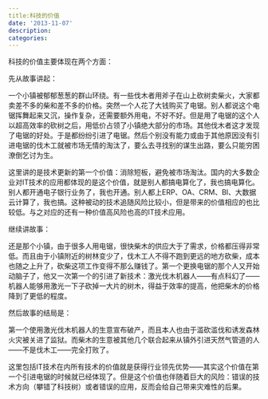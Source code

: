 ```yaml
---
title:科技的价值
date: '2013-11-07'
description:
categories:
---
```

科技的价值主要体现在两个方面：

先从故事讲起：

一个小镇被郁郁葱葱的群山环绕。有一些伐木者用斧子在山上砍树卖柴火，大家都卖差不多的柴和差不多的价格。突然一个人花了大钱购买了电锯。别人都说这个电锯挥舞起来又沉，操作复杂，还需要额外用电，不好不好。但是用了电锯的这个人以超高效率的砍树之后，用低价占领了小镇绝大部分的市场。其他伐木者这才发现了电锯的好处。于是都纷纷引进了电锯。然后个别没有能力或由于其他原因没有引进电锯的伐木工就被市场无情的淘汰了，要么去寻找别的谋生出路，要么只能穷困潦倒乞讨为生。

这里讲的是技术更新的第一个价值：消除短板，避免被市场淘汰。国内的大多数企业对IT技术的应用都体现的是这个价值，就是别人都搞电算化了，我也搞电算化。别人都开通电子银行业务了，我也开通。别人都上ERP、OA、CRM、BI、大数据云计算了，我也搞。这种被动的技术追随风险比较小，但是带来的价值相应的也比较低。与之对应的还有一种价值高风险也高的IT技术应用。

继续讲故事：

还是那个小镇，由于很多人用电锯，很快柴木的供应大于了需求，价格都压得非常低。而且由于小镇附近的树林变少了，伐木工人不得不跑到更远的地方砍柴，成本也随之上升了，砍柴这项工作变得不那么赚钱了。第一个更换电锯的那个人又开始动脑子了，他又一次第一个的引进了新技术：激光伐木机器人——有点科幻了——机器人能够用激光一下子砍掉一大片的树木，得益于效率的提高，他把柴木的价格降到了更低的程度。

然后故事的结局是：

第一个使用激光伐木机器人的生意宣布破产，而且本人也由于滥砍滥伐和诱发森林火灾被关进了监狱。而柴木的生意被其他几个联合起来从镇外引进天然气管道的人——不是伐木工——完全打败了。

这里包括IT技术在内所有技术的价值就是获得行业领先优势——其实这个价值在第一个引进电锯的时候就已经体现了。但是这个价值也伴随着巨大的风险：错误的技术方向（攀错了科技树）或者错误的应用，反而会给自己带来灾难性的后果。
